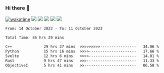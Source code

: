 ### Hi there 👋
[![wakatime](https://wakatime.com/badge/user/368879df-dc38-4b1a-86c4-8a2054a0e074.svg)](https://wakatime.com/@368879df-dc38-4b1a-86c4-8a2054a0e074)
<img src="https://img.shields.io/badge/Windows-0078D6?style=flat&logo=Windows&logoColor=white">
<img src="https://img.shields.io/badge/IntelliJ_IDEA-000000.svg?style=flat&logo=IntelliJ-IDEA&logoColor=white">
<img src="https://img.shields.io/badge/CLion-000000.svg?style=flat&logo=CLion&logoColor=white">
<img src="https://img.shields.io/badge/Visual_Studio_Code-007ACC?style=flat&logo=Visual-Studio-Code&logoColor=white">
<img src="https://img.shields.io/badge/Discord-5865F2?label=kano%233578&style=flat&logo=discord&logoColor=white">
<br>


<!--START_SECTION:waka-->

```txt
From: 14 October 2022 - To: 11 October 2023

Total Time: 86 hrs 29 mins

C++              29 hrs 27 mins  >>>>>>>>>----------------   34.06 %
Python           15 hrs 16 mins  >>>>---------------------   17.66 %
Svelte           12 hrs 6 mins   >>>>---------------------   14.01 %
Rust             9 hrs 47 mins   >>>----------------------   11.33 %
ObjectiveC       5 hrs 41 mins   >>-----------------------   06.58 %
```

<!--END_SECTION:waka-->
